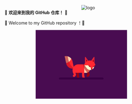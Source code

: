 <img src="https://github-readme-stats.vercel.app/api?username=jzxlm&show_icons=false&theme=Default" alt="logo" align="right" width="50%" />

🤖 **欢迎来到我的 GitHub 仓库！** 🚀

🌟 Welcome to my GitHub repository ！🌟

  <p align="center">
        <a href="https://longtao.fun">
            <img src="e4488c9b5ff3f1a2e18c1e637e4d0393.gif" width="300"/>
        </a>
    </p>
